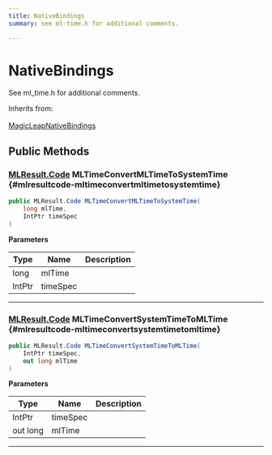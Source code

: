 ```yaml
---
title: NativeBindings
summary: see ml-time.h for additional comments. 

---
```


# NativeBindings




See ml&#95;time.h for additional comments.   


Inherits from: <br></br>[MagicLeapNativeBindings](/versioned_docs/version-22-Feb-2023/unity-api/api/UnityEngine.XR.MagicLeap.Native/MagicLeapNativeBindings/UnityEngine.XR.MagicLeap.Native.MagicLeapNativeBindings.md)




## Public Methods

### [MLResult.Code](/versioned_docs/version-22-Feb-2023/unity-api/api/UnityEngine.XR.MagicLeap/UnityEngine.XR.MagicLeap.MLResult.md#enums-code) MLTimeConvertMLTimeToSystemTime {#mlresultcode-mltimeconvertmltimetosystemtime}

```csharp
public MLResult.Code MLTimeConvertMLTimeToSystemTime(
    long mlTime,
    IntPtr timeSpec
)
```


**Parameters**

| Type | Name  | Description  | 
|--|--|--|
| long |mlTime||
| IntPtr |timeSpec||






-----------

### [MLResult.Code](/versioned_docs/version-22-Feb-2023/unity-api/api/UnityEngine.XR.MagicLeap/UnityEngine.XR.MagicLeap.MLResult.md#enums-code) MLTimeConvertSystemTimeToMLTime {#mlresultcode-mltimeconvertsystemtimetomltime}

```csharp
public MLResult.Code MLTimeConvertSystemTimeToMLTime(
    IntPtr timeSpec,
    out long mlTime
)
```


**Parameters**

| Type | Name  | Description  | 
|--|--|--|
| IntPtr |timeSpec||
| out long |mlTime||






-----------


